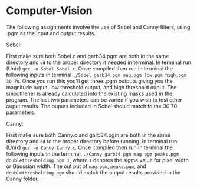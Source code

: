 # Computer-Vision
The following assignments involve the use of Sobel and Canny filters, using .pgm as the input and output results.

Sobel:

First make sure both Sobel.c and garb34.pgm are both in the same directory and ```cd``` to the proper directory if needed in terminal. In terminal run (Unix) ```gcc -o Sobel Sobel.c```. Once compiled then run in terminal the following inputs in terminal ```./Sobel garb34.pgm mag.pgm low.pgm high.pgm 30 70```. Once you run this you'll get three .pgm outputs giving you the magnitude ouput, low threshold output, and high threshold ouput. The smoothener is already calculated into the existing masks used in the program. The last two parameters can be varied if you wish to test other ouput results. The ouputs included in Sobel should match to the 30 70 parameters. 


Canny:

First make sure both Canny.c and garb34.pgm are both in the same directory and ```cd``` to the proper directory before running. In terminal run (Unix) ```gcc -o Canny Canny.c```. Once compiled then run in terminal the following inputs in the terminal. ```./Canny garb34.pgm mag.pgm peaks.pgm doublethresholding.pgm 1```, where ```1``` denotes the sigma value for pixel width or Gaussian width. The out put of ```mag.pgm```, ```peaks.pgm```, and ```doublethresholding.pgm``` should match the output results provided in the Canny folder. 
